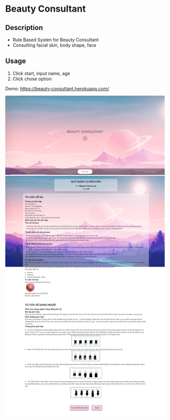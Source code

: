 # Beauty Consultant

## Description

- Rule Based Systen for Beauty Consultant
- Consulting facial skin, body shape, face

## Usage
1. Click start, input name, age
2. Click chose option

Demo: https://beauty-consultant.herokuapp.com/

![alt text](assets/images/s.png)
![alt text](assets/images/screen1.png)
